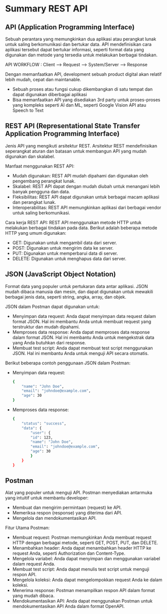 # Summary REST API

## API (Application Programming Interface) 
Sebuah perantara yang memungkinkan dua aplikasi atau perangkat lunak untuk saling berkomunikasi dan bertukar data. API mendefinisikan cara aplikasi tersebut dapat bertukar informasi, seperti format data yang digunakan dan metode yang tersedia untuk melakukan berbagai tindakan.

API WORKFLOW : Client --> Request --> System/Server --> Response

Dengan memanfaatkan API, development sebuah product digital akan relatif lebih mudah, cepat dan maintanable.

- Sebuah proses atau fungsi cukup dikembangkan di satu tempat dan dapat digunakan diberbagai aplikasi
- Bisa memanfaatkan API yang disediakan 3rd party untuk proses-proses yang kompleks seperti AI dan ML, seperti Google Vision API atau Speech to Text

## REST API (Representational State Transfer Application Programming Interface) 
Jenis API yang mengikuti arsitektur REST. Arsitektur REST mendefinisikan seperangkat aturan dan batasan untuk membangun API yang mudah digunakan dan skalabel.

Manfaat menggunakan REST API:
- Mudah digunakan: REST API mudah dipahami dan digunakan oleh pengembang perangkat lunak.
- Skalabel: REST API dapat dengan mudah diubah untuk menangani lebih banyak pengguna dan data.
- Fleksibilitas: REST API dapat digunakan untuk berbagai macam aplikasi dan perangkat lunak.
- Interoperabilitas: REST API memungkinkan aplikasi dari berbagai vendor untuk saling berkomunikasi.

Cara kerja REST API:
REST API menggunakan metode HTTP untuk melakukan berbagai tindakan pada data. Berikut adalah beberapa metode HTTP yang umum digunakan:
- GET: Digunakan untuk mengambil data dari server.
- POST: Digunakan untuk mengirim data ke server.
- PUT: Digunakan untuk memperbarui data di server.
- DELETE: Digunakan untuk menghapus data dari server.

## JSON (JavaScript Object Notation)
Format data yang populer untuk pertukaran data antar aplikasi. JSON mudah dibaca manusia dan mesin, dan dapat digunakan untuk mewakili berbagai jenis data, seperti string, angka, array, dan objek.

JSON dalam Postman dapat digunakan untuk:
- Menyimpan data request: Anda dapat menyimpan data request dalam format JSON. Hal ini membantu Anda untuk membuat request yang terstruktur dan mudah dipahami.
- Memproses data response: Anda dapat memproses data response dalam format JSON. Hal ini membantu Anda untuk mengekstrak data yang Anda butuhkan dari response.
- Membuat test script: Anda dapat membuat test script menggunakan JSON. Hal ini membantu Anda untuk menguji API secara otomatis.

Berikut beberapa contoh penggunaan JSON dalam Postman:
- Menyimpan data request:
    ```bash
    {
        "name": "John Doe",
        "email": "johndoe@example.com",
        "age": 30
    }
    ```

- Memproses data response:
    ```bash
    {
        "status": "success",
        "data": {
            "user": {
            "id": 123,
            "name": "John Doe",
            "email": "johndoe@example.com",
            "age": 30
            }   
        }
    }
    ```

## Postman 
Alat yang populer untuk menguji API. Postman menyediakan antarmuka yang intuitif untuk membantu developer:
- Membuat dan mengirim permintaan (request) ke API.
- Memeriksa respon (response) yang diterima dari API.
- Mengelola dan mendokumentasikan API.

Fitur Utama Postman:
- Membuat request: Postman memungkinkan Anda membuat request HTTP dengan berbagai metode, seperti GET, POST, PUT, dan DELETE.
- Menambahkan header: Anda dapat menambahkan header HTTP ke request Anda, seperti Authorization dan Content-Type.
- Mengelola variabel: Anda dapat menyimpan dan menggunakan variabel dalam request Anda.
- Membuat test script: Anda dapat menulis test script untuk menguji respon API.
- Mengelola koleksi: Anda dapat mengelompokkan request Anda ke dalam koleksi.
- Menerima response: Postman menampilkan respon API dalam format yang mudah dibaca.
- Mendokumentasikan API: Anda dapat menggunakan Postman untuk mendokumentasikan API Anda dalam format OpenAPI.